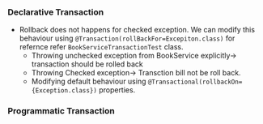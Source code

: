 
### Declarative Transaction
- Rollback does not happens for checked exception. We can modify this behaviour using ```@Transaction(rollBackFor=Excepiton.class)``` for refernce refer ```BookServiceTransactionTest``` class.
  - Throwing unchecked exception from BookService explicitly-> transaction should be rolled back
  - Throwing Checked exception-> Transction bill not be roll back.
  - Modifying default behaviour using 
    ```@Transactional(rollbackOn={Exception.class})``` properties.

### Programmatic Transaction

